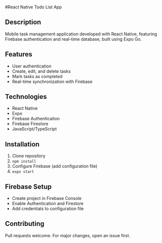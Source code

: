 #React Native Todo List App

## Description
Mobile task management application developed with React Native, featuring Firebase authentication and real-time database, built using Expo Go.

## Features
- User authentication
- Create, edit, and delete tasks
- Mark tasks as completed
- Real-time synchronization with Firebase

## Technologies
- React Native
- Expo
- Firebase Authentication
- Firebase Firestore
- JavaScript/TypeScript

## Installation
1. Clone repository
2. `npm install`
3. Configure Firebase (add configuration file)
4. `expo start`

## Firebase Setup
- Create project in Firebase Console
- Enable Authentication and Firestore
- Add credentials to configuration file

## Contributing
Pull requests welcome. For major changes, open an issue first.
